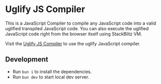 # Uglify JS Compiler

This is a JavaScript Compiler to compile any JavaScript code into a valid uglified transpiled JavaScript code. You can also execute the uglified JavaScript code right from the browser itself using StackBlitz VM.

Visit the [Uglify JS Compiler](https://uglify-js-compiler.vercel.app) to use the uglify JavaScript compiler.

## Development

- Run `bun i` to install the dependencies.
- Run `bun dev` to start local dev server.
